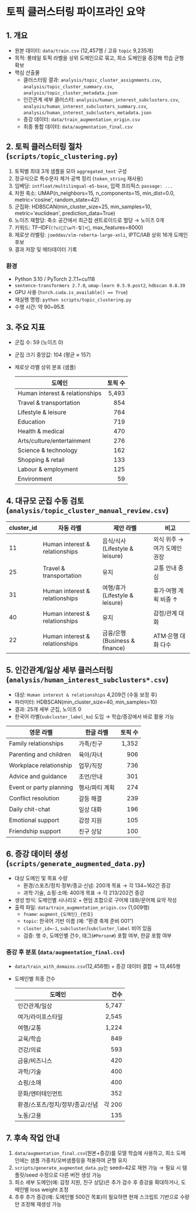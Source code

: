 # 토픽 클러스터링 파이프라인 요약

## 1. 개요
- 원본 데이터: `data/train.csv` (12,457행 / 고유 `topic` 9,235개)
- 목적: 롱테일 토픽 라벨을 상위 도메인으로 묶고, 희소 도메인을 증강해 학습 균형 확보
- 핵심 산출물
  - 클러스터링 결과: `analysis/topic_cluster_assignments.csv`, `analysis/topic_cluster_summary.csv`, `analysis/topic_cluster_metadata.json`
  - 인간관계 세부 클러스터: `analysis/human_interest_subclusters.csv`, `analysis/human_interest_subclusters_summary.csv`, `analysis/human_interest_subclusters_metadata.json`
  - 증강 데이터: `data/train_augmentation_origin.csv`
  - 최종 통합 데이터: `data/augmentation_final.csv`

## 2. 토픽 클러스터링 절차 (`scripts/topic_clustering.py`)
1. 토픽별 최대 3개 샘플을 모아 `aggregated_text` 구성
2. 정규식으로 특수문자 제거·공백 정리 (`token_string` 재사용)
3. 임베딩: `intfloat/multilingual-e5-base`, 입력 프리픽스 `passage: ...`
4. 차원 축소: UMAP(n_neighbors=15, n_components=15, min_dist=0.0, metric='cosine', random_state=42)
5. 군집화: HDBSCAN(min_cluster_size=25, min_samples=10, metric='euclidean', prediction_data=True)
6. 노이즈 재할당: 축소 공간에서 최근접 센트로이드로 할당 → 노이즈 0개
7. 키워드: TF–IDF(`(?u)[\w가-힣]+`, max_features=8000)
8. 제로샷 라벨링: `joeddav/xlm-roberta-large-xnli`, IPTC/IAB 상위 16개 도메인 후보
9. 결과 저장 및 메타데이터 기록

### 환경
- Python 3.10 / PyTorch 2.7.1+cu118
- `sentence-transformers 2.7.0`, `umap-learn 0.5.9.post2`, `hdbscan 0.8.39`
- GPU 사용 (`torch.cuda.is_available() == True`)
- 재실행 명령: `python scripts/topic_clustering.py`
- 수행 시간: 약 90~95초

## 3. 주요 지표
- 군집 수: 59 (노이즈 0)
- 군집 크기 중앙값: 104 (평균 ≈ 157)
- 제로샷 라벨 상위 분포 (샘플)

  | 도메인 | 토픽 수 |
  | --- | ---: |
  | Human interest & relationships | 5,493 |
  | Travel & transportation | 854 |
  | Lifestyle & leisure | 764 |
  | Education | 719 |
  | Health & medical | 470 |
  | Arts/culture/entertainment | 276 |
  | Science & technology | 162 |
  | Shopping & retail | 133 |
  | Labour & employment | 125 |
  | Environment | 59 |

## 4. 대규모 군집 수동 검토 (`analysis/topic_cluster_manual_review.csv`)
| cluster_id | 자동 라벨 | 제안 라벨 | 비고 |
| --- | --- | --- | --- |
| 11 | Human interest & relationships | 음식/식사 (Lifestyle & leisure) | 외식 위주 → 여가 도메인 권장 |
| 25 | Travel & transportation | 유지 | 교통 안내 중심 |
| 31 | Human interest & relationships | 여행/휴가 (Lifestyle & leisure) | 휴가·여행 계획 비중 ↑ |
| 40 | Human interest & relationships | 유지 | 감정/관계 대화 |
| 22 | Human interest & relationships | 금융/은행 (Business & finance) | ATM·은행 대화 다수 |

## 5. 인간관계/일상 세부 클러스터링 (`analysis/human_interest_subclusters*.csv`)
- 대상: `Human interest & relationships` 4,209건 (수동 보정 후)
- 파라미터: HDBSCAN(min_cluster_size=40, min_samples=10)
- 결과: 25개 세부 군집, 노이즈 0
- 한국어 라벨(`subcluster_label_ko`) 도입 → 학습/증강에서 바로 활용 가능

| 영문 라벨 | 한글 라벨 | 토픽 수 |
| --- | --- | ---: |
| Family relationships | 가족/친구 | 1,352 |
| Parenting and children | 육아/자녀 | 906 |
| Workplace relationship | 업무/직장 | 736 |
| Advice and guidance | 조언/안내 | 301 |
| Event or party planning | 행사/파티 계획 | 274 |
| Conflict resolution | 갈등 해결 | 239 |
| Daily chit-chat | 일상 대화 | 196 |
| Emotional support | 감정 지원 | 105 |
| Friendship support | 친구 상담 | 100 |

## 6. 증강 데이터 생성 (`scripts/generate_augmented_data.py`)
- 대상 도메인 및 목표 수량
  - 환경/스포츠/정치·정부/종교·신념: 200개 목표 → 각 134~162건 증강
  - 과학·기술, 쇼핑·소매: 400개 목표 → 각 213/202건 증강
- 생성 방식: 도메인별 시나리오 + 랜덤 조합으로 구어체 대화/문어체 요약 작성
- 출력 파일: `data/train_augmentation_origin.csv` (1,009행)
  - `fname`: `augment_{도메인}_{번호}`
  - `topic`: 한국어 기반 이름 (예: “환경 축제 준비 001”)
  - `cluster_id=-1`, `subcluster`/`subcluster_label` 비어 있음
  - 검증: 행 수, 도메인별 건수, 태그(`#Person#`) 포함 여부, 한글 포함 여부

### 증강 후 분포 (`data/augmentation_final.csv`)
- `data/train_with_domains.csv`(12,456행) + 증강 데이터 결합 → 13,465행
- 도메인별 최종 건수

  | 도메인 | 건수 |
  | --- | ---: |
  | 인간관계/일상 | 5,747 |
  | 여가/라이프스타일 | 2,545 |
  | 여행/교통 | 1,224 |
  | 교육/학습 | 849 |
  | 건강/의료 | 593 |
  | 금융/비즈니스 | 420 |
  | 과학/기술 | 400 |
  | 쇼핑/소매 | 400 |
  | 문화/엔터테인먼트 | 352 |
  | 환경/스포츠/정치/정부/종교/신념 | 각 200 |
  | 노동/고용 | 135 |

## 7. 후속 작업 안내
1. `data/augmentation_final.csv`(원본+증강)를 모델 학습에 사용하고, 희소 도메인에는 샘플 가중치/오버샘플링을 적용하여 균형 유지
2. `scripts/generate_augmented_data.py`는 seed=42로 재현 가능 → 필요 시 템플릿/seed 수정으로 다른 버전 생성 가능
3. 희소 세부 도메인(예: 감정 지원, 친구 상담)은 추가 검수 후 증강을 확대하거나, 도메인별 loss weight 조정
4. 추후 추가 증강(예: 도메인별 500건 목표)이 필요하면 현재 스크립트 기반으로 수량만 조정해 재생성 가능
